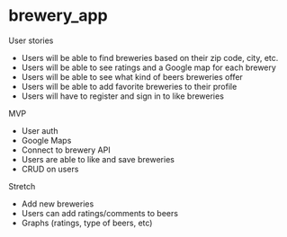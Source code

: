 # brewery_app


User stories
- Users will be able to find breweries based on their zip code, city, etc.
- Users will be able to see ratings and a Google map for each brewery
- Users will be able to see what kind of beers breweries offer
- Users will be able to add favorite breweries to their profile 
- Users will have to register and sign in to like breweries

MVP
- User auth
- Google Maps
- Connect to brewery API
- Users are able to like and save breweries
- CRUD on users

Stretch
- Add new breweries
- Users can add ratings/comments to beers
- Graphs (ratings, type of beers, etc)
